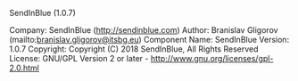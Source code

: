 SendInBlue (1.0.7)



Company: SendInBlue (http://sendinblue.com)
Author: Branislav Gligorov (mailto:branislav.gligorov@itsbg.eu)
Component Name: SendInBlue
Version: 1.0.7
Copyright: Copyright (C) 2018 SendInBlue, All Rights Reserved
License: GNU/GPL Version 2 or later - http://www.gnu.org/licenses/gpl-2.0.html
